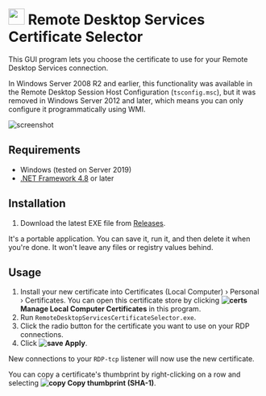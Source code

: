 <img src="https://raw.githubusercontent.com/Aldaviva/RemoteDesktopServicesCertificateSelector/master/RemoteDesktopServicesCertificateSelector/Resources/terminalServicesManagement.ico" width="32" /> Remote Desktop Services Certificate Selector
===

This GUI program lets you choose the certificate to use for your Remote Desktop Services connection.

In Windows Server 2008 R2 and earlier, this functionality was available in the Remote Desktop Session Host Configuration (`tsconfig.msc`), but it was removed in Windows Server 2012 and later, which means you can only configure it programmatically using WMI.

![screenshot](https://i.imgur.com/Z9jFnCY.png)

## Requirements

- Windows (tested on Server 2019)
- [.NET Framework 4.8](https://dotnet.microsoft.com/download/dotnet-framework) or later

## Installation

1. Download the latest EXE file from [Releases](https://github.com/Aldaviva/RemoteDesktopServicesCertificateSelector/releases).

It's a portable application. You can save it, run it, and then delete it when you're done. It won't leave any files or registry values behind.

## Usage

1. Install your new certificate into Certificates (Local Computer) › Personal › Certificates. You can open this certificate store by clicking **![certs](https://raw.githubusercontent.com/Aldaviva/RemoteDesktopServicesCertificateSelector/master/RemoteDesktopServicesCertificateSelector/Resources/certs.png) Manage Local Computer Certificates** in this program.
1. Run `RemoteDesktopServicesCertificateSelector.exe`.
1. Click the radio button for the certificate you want to use on your RDP connections.
1. Click **![save](https://raw.githubusercontent.com/Aldaviva/RemoteDesktopServicesCertificateSelector/master/RemoteDesktopServicesCertificateSelector/Resources/save.ico) Apply**.

New connections to your `RDP-tcp` listener will now use the new certificate.

You can copy a certificate's thumbprint by right-clicking on a row and selecting **![copy](https://raw.githubusercontent.com/Aldaviva/RemoteDesktopServicesCertificateSelector/master/RemoteDesktopServicesCertificateSelector/Resources/copy.ico) Copy thumbprint (SHA-1)**.